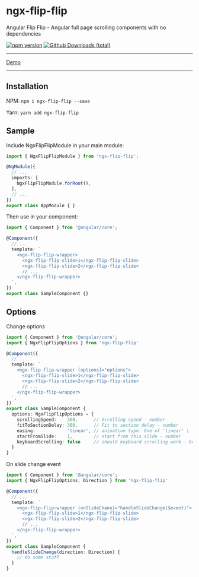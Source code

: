 # ngx-flip-flip

Angular Flip Flip - Angular full page scrolling components with no dependencies

[![npm version](https://badge.fury.io/js/ngx-flip-flip.svg)](https://badge.fury.io/js/ngx-flip-flip)
[![Github Downloads (total)](https://img.shields.io/github/downloads/igorexec/angular-flip-flip/total.svg)](https://www.npmjs.com/package/ngx-flip-flip)

---
[Demo](https://ngx-flip-flip.netlify.com/)

---

## Installation

NPM:
`npm i ngx-flip-flip --save`

Yarn:
`yarn add ngx-flip-flip`

## Sample

Include NgxFlipFlipModule in your main module:

```typescript
import { NgxFlipFlipModule } from 'ngx-flip-flip';

@NgModule({
  // ...
  imports: [
    NgxFlipFlipModule.forRoot(),
  ],
  // ...
})
export class AppModule { }
```

Then use in your component:

```typescript
import { Component } from '@angular/core';

@Component({
  // ...
  template: `
    <ngx-flip-flip-wrapper>
      <ngx-flip-flip-slide>1</ngx-flip-flip-slide>
      <ngx-flip-flip-slide>2</ngx-flip-flip-slide>
      // ...
    </ngx-flip-flip-wrapper>
  `,
})
export class SampleComponent {}
```

## Options

Change options

```typescript
import { Component } from '@angular/core';
import { NgxFlipFlipOptions } from 'ngx-flip-flip'

@Component({
  // ...
  template: `
    <ngx-flip-flip-wrapper [options]="options">
      <ngx-flip-flip-slide>1</ngx-flip-flip-slide>
      <ngx-flip-flip-slide>2</ngx-flip-flip-slide>
      // ...
    </ngx-flip-flip-wrapper>
  `,
})
export class SampleComponent {
  options: NgxFlipFlipOptions = {
    scrollingSpeed:    300,      // Scrolling speed - number
    fitToSectionDelay: 300,      // Fit to section delay - number
    easing:            'linear', // animation type. One of 'linear' | 'ease' | 'ease-in' | 'ease-out' | 'ease-in-out' | 'step-start' | 'step-end'
    startFromSlide:    1,        // start from this slide - number
    keyboardScrolling: false     // should keyboard scrolling work - boolean
  }
}
```

On slide change event

```typescript
import { Component } from '@angular/core';
import { NgxFlipFlipOptions, Direction } from 'ngx-flip-flip'

@Component({
  // ...
  template: `
    <ngx-flip-flip-wrapper (onSlideChane)="handleSlideChange($event)">
      <ngx-flip-flip-slide>1</ngx-flip-flip-slide>
      <ngx-flip-flip-slide>2</ngx-flip-flip-slide>
      // ...
    </ngx-flip-flip-wrapper>
  `,
})
export class SampleComponent {
  handleSlideChange(direction: Direction) {
    // do some stuff
  }
}
```
